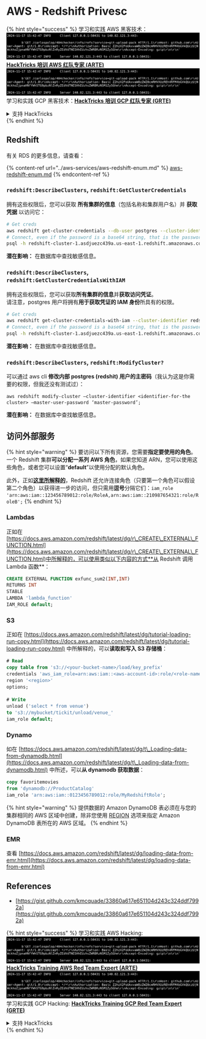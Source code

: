 # AWS - Redshift Privesc

{% hint style="success" %}
学习和实践 AWS 黑客技术：<img src="../../../.gitbook/assets/image (1).png" alt="" data-size="line">[**HackTricks 培训 AWS 红队专家 (ARTE)**](https://training.hacktricks.xyz/courses/arte)<img src="../../../.gitbook/assets/image (1).png" alt="" data-size="line">\
学习和实践 GCP 黑客技术：<img src="../../../.gitbook/assets/image (2).png" alt="" data-size="line">[**HackTricks 培训 GCP 红队专家 (GRTE)**<img src="../../../.gitbook/assets/image (2).png" alt="" data-size="line">](https://training.hacktricks.xyz/courses/grte)

<details>

<summary>支持 HackTricks</summary>

* 查看 [**订阅计划**](https://github.com/sponsors/carlospolop)!
* **加入** 💬 [**Discord 群组**](https://discord.gg/hRep4RUj7f) 或 [**telegram 群组**](https://t.me/peass) 或 **在** **Twitter** 🐦 [**@hacktricks\_live**](https://twitter.com/hacktricks\_live)** 上关注我们。**
* **通过向** [**HackTricks**](https://github.com/carlospolop/hacktricks) 和 [**HackTricks Cloud**](https://github.com/carlospolop/hacktricks-cloud) github 仓库提交 PR 分享黑客技巧。

</details>
{% endhint %}

## Redshift

有关 RDS 的更多信息，请查看：

{% content-ref url="../aws-services/aws-redshift-enum.md" %}
[aws-redshift-enum.md](../aws-services/aws-redshift-enum.md)
{% endcontent-ref %}

### `redshift:DescribeClusters`, `redshift:GetClusterCredentials`

拥有这些权限后，您可以获取 **所有集群的信息**（包括名称和集群用户名）并 **获取凭据** 以访问它：
```bash
# Get creds
aws redshift get-cluster-credentials --db-user postgres --cluster-identifier redshift-cluster-1
# Connect, even if the password is a base64 string, that is the password
psql -h redshift-cluster-1.asdjuezc439a.us-east-1.redshift.amazonaws.com -U "IAM:<username>" -d template1 -p 5439
```
**潜在影响：** 在数据库中查找敏感信息。

### `redshift:DescribeClusters`, `redshift:GetClusterCredentialsWithIAM`

拥有这些权限后，您可以获取**所有集群的信息**并**获取访问凭证**。\
请注意，postgres 用户将拥有**用于获取凭证的 IAM 身份**所具有的权限。
```bash
# Get creds
aws redshift get-cluster-credentials-with-iam --cluster-identifier redshift-cluster-1
# Connect, even if the password is a base64 string, that is the password
psql -h redshift-cluster-1.asdjuezc439a.us-east-1.redshift.amazonaws.com -U "IAMR:AWSReservedSSO_AdministratorAccess_4601154638985c45" -d template1 -p 5439
```
**潜在影响：** 在数据库中查找敏感信息。

### `redshift:DescribeClusters`, `redshift:ModifyCluster?`

可以通过 aws cli **修改内部 postgres (redshit) 用户的主密码**（我认为这是你需要的权限，但我还没有测试过）：
```
aws redshift modify-cluster –cluster-identifier <identifier-for-the cluster> –master-user-password ‘master-password’;
```
**潜在影响：** 在数据库中查找敏感信息。

## 访问外部服务

{% hint style="warning" %}
要访问以下所有资源，您需要**指定要使用的角色**。一个 Redshift 集群**可以分配一系列 AWS 角色**，如果您知道 ARN，您可以使用这些角色，或者您可以设置“**default**”以使用分配的默认角色。

此外，正如[**这里所解释的**](https://docs.aws.amazon.com/redshift/latest/mgmt/authorizing-redshift-service.html)，Redshift 还允许连接角色（只要第一个角色可以假设第二个角色）以获得进一步的访问，但只需用**逗号**分隔它们：`iam_role 'arn:aws:iam::123456789012:role/RoleA,arn:aws:iam::210987654321:role/RoleB';`
{% endhint %}

### Lambdas

正如在[https://docs.aws.amazon.com/redshift/latest/dg/r\_CREATE\_EXTERNAL\_FUNCTION.html](https://docs.aws.amazon.com/redshift/latest/dg/r\_CREATE\_EXTERNAL\_FUNCTION.html)中所解释的，可以使用类似以下内容的方式**从 Redshift 调用 Lambda 函数**：
```sql
CREATE EXTERNAL FUNCTION exfunc_sum2(INT,INT)
RETURNS INT
STABLE
LAMBDA 'lambda_function'
IAM_ROLE default;
```
### S3

正如在 [https://docs.aws.amazon.com/redshift/latest/dg/tutorial-loading-run-copy.html](https://docs.aws.amazon.com/redshift/latest/dg/tutorial-loading-run-copy.html) 中所解释的，可以**读取和写入 S3 存储桶**：
```sql
# Read
copy table from 's3://<your-bucket-name>/load/key_prefix'
credentials 'aws_iam_role=arn:aws:iam::<aws-account-id>:role/<role-name>'
region '<region>'
options;

# Write
unload ('select * from venue')
to 's3://mybucket/tickit/unload/venue_'
iam_role default;
```
### Dynamo

如在 [https://docs.aws.amazon.com/redshift/latest/dg/t\_Loading-data-from-dynamodb.html](https://docs.aws.amazon.com/redshift/latest/dg/t\_Loading-data-from-dynamodb.html) 中所述，可以**从 dynamodb 获取数据**：
```sql
copy favoritemovies
from 'dynamodb://ProductCatalog'
iam_role 'arn:aws:iam::0123456789012:role/MyRedshiftRole';
```
{% hint style="warning" %}
提供数据的 Amazon DynamoDB 表必须在与您的集群相同的 AWS 区域中创建，除非您使用 [REGION](https://docs.aws.amazon.com/redshift/latest/dg/copy-parameters-data-source-s3.html#copy-region) 选项来指定 Amazon DynamoDB 表所在的 AWS 区域。
{% endhint %}

### EMR

查看 [https://docs.aws.amazon.com/redshift/latest/dg/loading-data-from-emr.html](https://docs.aws.amazon.com/redshift/latest/dg/loading-data-from-emr.html)

## References

* [https://gist.github.com/kmcquade/33860a617e651104d243c324ddf7992a](https://gist.github.com/kmcquade/33860a617e651104d243c324ddf7992a)

{% hint style="success" %}
学习和实践 AWS Hacking:<img src="../../../.gitbook/assets/image (1).png" alt="" data-size="line">[**HackTricks Training AWS Red Team Expert (ARTE)**](https://training.hacktricks.xyz/courses/arte)<img src="../../../.gitbook/assets/image (1).png" alt="" data-size="line">\
学习和实践 GCP Hacking: <img src="../../../.gitbook/assets/image (2).png" alt="" data-size="line">[**HackTricks Training GCP Red Team Expert (GRTE)**<img src="../../../.gitbook/assets/image (2).png" alt="" data-size="line">](https://training.hacktricks.xyz/courses/grte)

<details>

<summary>支持 HackTricks</summary>

* 查看 [**订阅计划**](https://github.com/sponsors/carlospolop)!
* **加入** 💬 [**Discord 群组**](https://discord.gg/hRep4RUj7f) 或 [**telegram 群组**](https://t.me/peass) 或 **在** **Twitter** 🐦 [**@hacktricks\_live**](https://twitter.com/hacktricks\_live)** 上关注我们。**
* **通过向** [**HackTricks**](https://github.com/carlospolop/hacktricks) 和 [**HackTricks Cloud**](https://github.com/carlospolop/hacktricks-cloud) github 仓库提交 PR 来分享黑客技巧。

</details>
{% endhint %}

